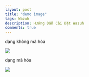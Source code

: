 ```yaml
---
layout: post
title: "demo image"
tags: Wazuh
description: Hướng Dẫn Cài Đặt Wazuh
comments: true
---
```


dạng không mã hóa

<img src = "https://i.imgur.com/3xYw3Kc.png">







dạng mã hóa




<img src="{% base64 https://i.imgur.com/3xYw3Kc.png %}" />
